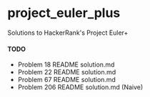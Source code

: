 # project_euler_plus
Solutions to HackerRank's Project Euler+

#### TODO
* Problem 18 README solution.md
* Problem 22 README solution.md
* Problem 67 README solution.md
* Problem 206 README solution.md (Naive)
